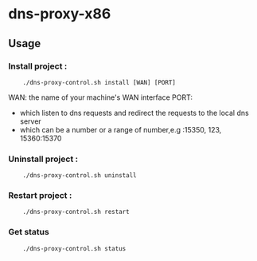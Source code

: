 # dns-proxy-x86


## Usage
### Install project :
```
    ./dns-proxy-control.sh install [WAN] [PORT]
```
WAN:    the name of your machine's WAN interface
PORT:   
* which listen to dns requests and redirect the requests to the local dns server
* which can be a number or a range of number,e.g :15350, 123, 15360:15370 


### Uninstall project :
```
    ./dns-proxy-control.sh uninstall
```

### Restart project :
```
    ./dns-proxy-control.sh restart
```

### Get status
```
    ./dns-proxy-control.sh status
```

